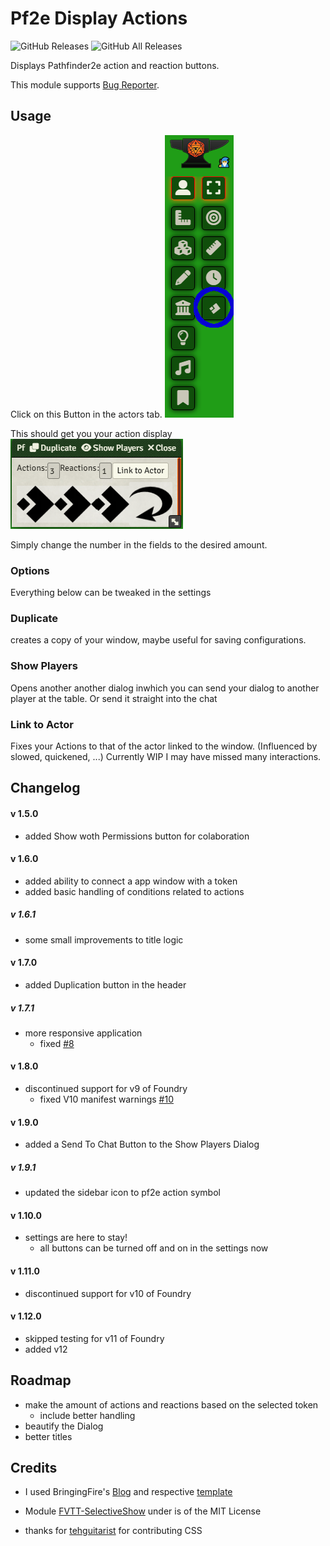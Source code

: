 # Pf2e Display Actions

![GitHub Releases](https://img.shields.io/badge/dynamic/json?label=Downloads@latest&query=assets%5B1%5D.download_count&url=https%3A%2F%2Fapi.github.com%2Frepos%2FMoonIsFalling%2Fpf2e-display-actions%2Freleases%2Flatest)
![GitHub All Releases](https://img.shields.io/github/downloads/MoonIsFalling/pf2e-display-actions/total?label=Downloads+total)

Displays Pathfinder2e action and reaction buttons.

This module supports [Bug Reporter](https://github.com/League-of-Foundry-Developers/bug-reporter).

## Usage

Click on this Button in the actors tab. ![Button in the actors tab](usage.png)

This should get you your action display ![action display dialog](dialog.png)

Simply change the number in the fields to the desired amount.

### Options

Everything below can be tweaked in the settings

### Duplicate

creates a copy of your window, maybe useful for saving configurations.

### Show Players

Opens another another dialog inwhich you can send your dialog to another player at the table. Or send it straight into the chat

### Link to Actor

Fixes your Actions to that of the actor linked to the window. (Influenced by slowed, quickened, ...)
Currently WIP I may have missed many interactions.

## Changelog

#### v 1.5.0

- added Show woth Permissions button for colaboration

#### v 1.6.0

- added ability to connect a app window with a token
- added basic handling of conditions related to actions

##### v 1.6.1

- some small improvements to title logic

#### v 1.7.0

- added Duplication button in the header

##### v 1.7.1

- more responsive application
  - fixed [#8](https://github.com/MoonIsFalling/pf2e-display-actions/issues/8)

#### v 1.8.0

- discontinued support for v9 of Foundry
  - fixed V10 manifest warnings [#10](https://github.com/MoonIsFalling/pf2e-display-actions/issues/10)

#### v 1.9.0

- added a Send To Chat Button to the Show Players Dialog

##### v 1.9.1

- updated the sidebar icon to pf2e action symbol

#### v 1.10.0

- settings are here to stay!
  - all buttons can be turned off and on in the settings now

#### v 1.11.0

- discontinued support for v10 of Foundry

#### v 1.12.0

- skipped testing for v11 of Foundry
- added v12

## Roadmap

- make the amount of actions and reactions based on the selected token
  - include better handling
- beautify the Dialog
- better titles

## Credits

- I used BringingFire's [Blog](https://bringingfire.com/blog/intro-to-foundry-module-development) and respective [template](https://github.com/BringingFire/foundry-module-ts-template)

- Module [FVTT-SelectiveShow](https://github.com/moo-man/FVTT-SelectiveShow) under is of the MIT License

- thanks for [tehguitarist](https://github.com/tehguitarist) for contributing CSS

